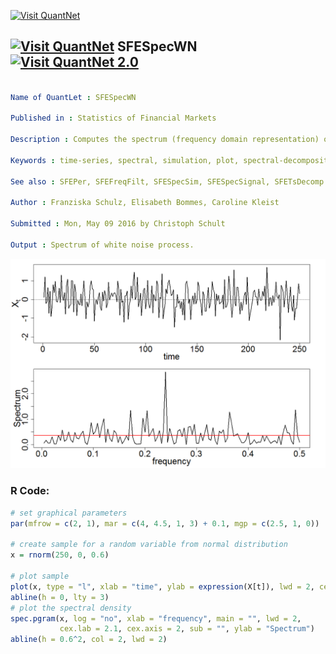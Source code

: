 
[<img src="https://github.com/QuantLet/Styleguide-and-FAQ/blob/master/pictures/banner.png" width="880" alt="Visit QuantNet">](http://quantlet.de/index.php?p=info)

## [<img src="https://github.com/QuantLet/Styleguide-and-Validation-procedure/blob/master/pictures/qloqo.png" alt="Visit QuantNet">](http://quantlet.de/) **SFESpecWN** [<img src="https://github.com/QuantLet/Styleguide-and-Validation-procedure/blob/master/pictures/QN2.png" width="60" alt="Visit QuantNet 2.0">](http://quantlet.de/d3/ia)

```yaml

Name of QuantLet : SFESpecWN

Published in : Statistics of Financial Markets

Description : Computes the spectrum (frequency domain representation) of a white noise process

Keywords : time-series, spectral, simulation, plot, spectral-decomposition, white noise

See also : SFEPer, SFEFreqFilt, SFESpecSim, SFESpecSignal, SFETsDecomp

Author : Franziska Schulz, Elisabeth Bommes, Caroline Kleist

Submitted : Mon, May 09 2016 by Christoph Schult

Output : Spectrum of white noise process.

```

![Picture1](SpectrumWN.png)


### R Code:
```r
# set graphical parameters
par(mfrow = c(2, 1), mar = c(4, 4.5, 1, 3) + 0.1, mgp = c(2.5, 1, 0))

# create sample for a random variable from normal distribution
x = rnorm(250, 0, 0.6)

# plot sample
plot(x, type = "l", xlab = "time", ylab = expression(X[t]), lwd = 2, cex.lab = 2.1, cex.axis = 2)
abline(h = 0, lty = 3)
# plot the spectral density
spec.pgram(x, log = "no", xlab = "frequency", main = "", lwd = 2,
           cex.lab = 2.1, cex.axis = 2, sub = "", ylab = "Spectrum")
abline(h = 0.6^2, col = 2, lwd = 2)

```
